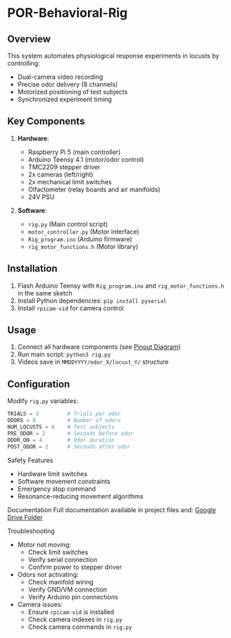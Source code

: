 # POR-Behavioral-Rig
## Overview
This system automates physiological response experiments in locusts by controlling:
- Dual-camera video recording
- Precise odor delivery (8 channels)
- Motorized positioning of test subjects
- Synchronized experiment timing

## Key Components
1. **Hardware**:
   - Raspberry Pi 5 (main controller)
   - Arduino Teensy 4.1 (motor/odor control)
   - TMC2209 stepper driver
   - 2x cameras (left/right)
   - 2x mechanical limit switches
   - Olfactometer (relay boards and air manifolds)
   - 24V PSU

2. **Software**:
   - `rig.py` (Main control script)
   - `motor_controller.py` (Motor interface)
   - `Rig_program.ino` (Arduino firmware)
   - `rig_motor_functions.h` (Motor library)

## Installation
1. Flash Arduino Teensy with `Rig_program.ino` and `rig_motor_functions.h` in the same sketch
2. Install Python dependencies:
`pip install pyserial`
3. Install `rpicam-vid` for camera control

## Usage
1. Connect all hardware components (see [Pinout Diagram](https://drive.google.com/file/d/1OPlse6kRpduqb8w6OBmW3Q2100KdvlVt/view))
2. Run main script:
`python3 rig.py`
3. Videos save in `MMDDYYYY/odor_X/locust_Y/` structure

## Configuration
Modify `rig.py` variables:
```python
TRIALS = 3         # Trials per odor
ODORS = 8          # Number of odors
NUM_LOCUSTS = 6    # Test subjects
PRE_ODOR = 2       # Seconds before odor
ODOR_ON = 4        # Odor duration
POST_ODOR = 2      # Seconds after odor
```

Safety Features
- Hardware limit switches
- Software movement constraints
- Emergency stop command
- Resonance-reducing movement algorithms

Documentation
Full documentation available in project files and:
[Google Drive Folder]([url](https://drive.google.com/drive/folders/1eI-NW90LWxW4njzedlkQXaeBQSi5hJCD?usp=sharing))

Troubleshooting
- Motor not moving:
  - Check limit switches
  - Verify serial connection
  - Confirm power to stepper driver
- Odors not activating:
  - Check manifold wiring
  - Verify GND/VM connection
  - Verify Arduino pin connections
- Camera issues:
  - Ensure `rpicam-vid` is installed
  - Check camera indexes in `rig.py`
  - Check camera commands in `rig.py`

